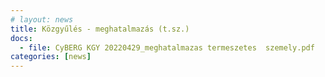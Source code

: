 ```yaml
---
# layout: news
title: Közgyűlés - meghatalmazás (t.sz.)
docs:
  - file: CyBERG KGY 20220429_meghatalmazas termeszetes  szemely.pdf
categories: [news]
---
```

